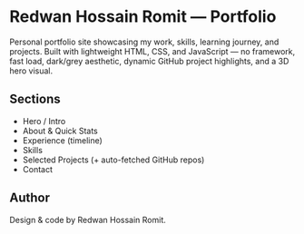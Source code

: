 # Redwan Hossain Romit — Portfolio

Personal portfolio site showcasing my work, skills, learning journey, and projects. Built with lightweight HTML, CSS, and JavaScript — no framework, fast load, dark/grey aesthetic, dynamic GitHub project highlights, and a 3D hero visual.

## Sections

- Hero / Intro
- About & Quick Stats
- Experience (timeline)
- Skills
- Selected Projects (+ auto-fetched GitHub repos)
- Contact

## Author

Design & code by Redwan Hossain Romit.
